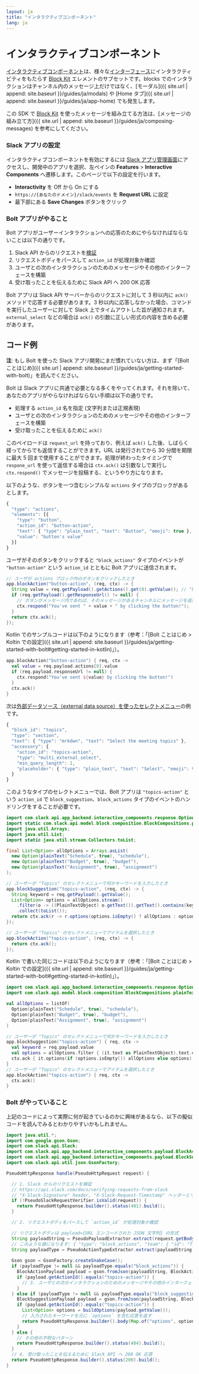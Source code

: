 ```yaml
---
layout: ja
title: "インタラクティブコンポーネント"
lang: ja
---
```


# インタラクティブコンポーネント

[インタラクティブコンポーネント](https://api.slack.com/reference/block-kit/interactive-components)は、様々な[インターフェース](https://api.slack.com/surfaces)にインタラクティビティをもたらす [Block Kit](https://api.slack.com/block-kit) エレメントのサブセットです。blocks でのインタラクションはチャンネル内のメッセージ上だけではなく、[モーダル]({{ site.url | append: site.baseurl }}/guides/ja/modals) や [Home タブ]({{ site.url | append: site.baseurl }}/guides/ja/app-home) でも発生します。

この SDK で [Block Kit](https://api.slack.com/block-kit) を使ったメッセージを組み立てる方法は、[メッセージの組み立て方]({{ site.url | append: site.baseurl }}/guides/ja/composing-messages) を参考にしてください。

### Slack アプリの設定

インタラクティブコンポーネントを有効にするには [Slack アプリ管理画面](http://api.slack.com/apps)にアクセスし、開発中のアプリを選択、左ペインの **Features** > **Interactive Components** へ遷移します。このページで以下の設定を行います。

* **Interactivity** を Off から On にする
* `https://{あなたのドメイン}/slack/events` を **Request URL** に設定
* 最下部にある **Save Changes** ボタンをクリック

### Bolt アプリがやること

Bolt アプリがユーザーインタラクションへの応答のためにやらなければならないことは以下の通りです。

1. Slack API からのリクエストを[検証](https://api.slack.com/docs/verifying-requests-from-slack)
1. リクエストボディをパースして `action_id` が処理対象か確認
1. ユーザとの次のインタラクションのためのメッセージやその他のインターフェースを構築
1. 受け取ったことを伝えるために Slack API へ 200 OK 応答

Bolt アプリは Slack API サーバーからのリクエストに対して 3 秒以内に `ack()` メソッドで応答する必要があります。3 秒以内に応答しなかった場合、コマンドを実行したユーザーに対して Slack 上でタイムアウトした旨が通知されます。`external_select` などの場合は `ack()` の引数に正しい形式の内容を含める必要があります。

## コード例

**注**: もし Bolt を使った Slack アプリ開発にまだ慣れていない方は、まず「[Bolt ことはじめ]({{ site.url | append: site.baseurl }}/guides/ja/getting-started-with-bolt)」を読んでください。

Bolt は Slack アプリに共通で必要となる多くをやってくれます。それを除いて、あなたのアプリがやらなければならない手順は以下の通りです。

* 処理する `action_id` 名を指定 (文字列または正規表現)
* ユーザとの次のインタラクションのためのメッセージやその他のインターフェースを構築
* 受け取ったことを伝えるために `ack()`

このペイロードは `request_url` を持っており、例えば `ack()` した後、しばらく経ってからでも返信することができます。URL は発行されてから 30 分間を期限に最大 5 回まで使用することができます。処理が終わったタイミングで `respone_url` を使って返信する場合は `ctx.ack()` は引数なしで実行し `ctx.respond()` でメッセージを投稿する、というやり方になります。

以下のような、ボタンを一つ含むシンプルな `actions` タイプのブロックがあるとします。

```javascript
{
  "type": "actions",
  "elements": [{
    "type": "button",
    "action_id": "button-action",
    "text": { "type": "plain_text", "text": "Button", "emoji": true },
    "value": "button's value"
  }]
}
```

ユーザがそのボタンをクリックすると `"block_actions"` タイプのイベントが `"button-action"` という `action_id` とともに Bolt アプリに送信されます。

```java
// ユーザが actions ブロック内のボタンをクリックしたとき
app.blockAction("button-action", (req, ctx) -> {
  String value = req.getPayload().getActions().get(0).getValue(); // "button's value"
  if (req.getPayload().getResponseUrl() != null) {
    // ボタンがメッセージ内であれば、そのメッセージがあるチャンネルにメッセージを返信
    ctx.respond("You've sent " + value + " by clicking the button!");
  }
  return ctx.ack();
});
```

Kotlin でのサンプルコードは以下のようになります（参考：「[Bolt ことはじめ > Koltin での設定]({{ site.url | append: site.baseurl }}/guides/ja/getting-started-with-bolt#getting-started-in-kotlin)」）。

```kotlin
app.blockAction("button-action") { req, ctx ->
  val value = req.payload.actions[0].value
  if (req.payload.responseUrl != null) {
    ctx.respond("You've sent ${value} by clicking the button!")
  }
  ctx.ack()
}
```

次は[外部データソース（external data source）を使ったセレクトメニュー](https://api.slack.com/reference/block-kit/block-elements#external_select)の例です。

```javascript
{
  "block_id": "topics",
  "type": "section",
  "text": { "type": "mrkdwn", "text": "Select the meeting topics" },
  "accessory": {
    "action_id": "topics-action",
    "type": "multi_external_select",
    "min_query_length": 1,
    "placeholder": { "type": "plain_text", "text": "Select", "emoji": true }
  }
}
```

このようなタイプのセレクトメニューでは、Bolt アプリは `"topics-action"` という `action_id` で `block_suggestion`、`block_actions` タイプのイベントのハンドリングをすることが必要です。

```java
import com.slack.api.app_backend.interactive_components.response.Option;
import static com.slack.api.model.block.composition.BlockCompositions.plainText;
import java.util.Arrays;
import java.util.List;
import static java.util.stream.Collectors.toList;

final List<Option> allOptions = Arrays.asList(
  new Option(plainText("Schedule", true), "schedule"),
  new Option(plainText("Budget", true), "budget"),
  new Option(plainText("Assignment", true), "assignment")
);

// ユーザーが "Topics" のセレクトメニューで何かキーワードを入力したとき
app.blockSuggestion("topics-action", (req, ctx) -> {
  String keyword = req.getPayload().getValue();
  List<Option> options = allOptions.stream()
    .filter(o -> ((PlainTextObject) o.getText()).getText().contains(keyword))
    .collect(toList());
  return ctx.ack(r -> r.options(options.isEmpty() ? allOptions : options));
});

// ユーザーが "Topics" のセレクトメニューでアイテムを選択したとき
app.blockAction("topics-action", (req, ctx) -> {
  return ctx.ack();
});
```

Kotlin で書いた同じコードは以下のようになります（参考：「[Bolt ことはじめ > Koltin での設定]({{ site.url | append: site.baseurl }}/guides/ja/getting-started-with-bolt#getting-started-in-kotlin)」）。

```kotlin
import com.slack.api.app_backend.interactive_components.response.Option
import com.slack.api.model.block.composition.BlockCompositions.plainText // static import

val allOptions = listOf(
  Option(plainText("Schedule", true), "schedule"),
  Option(plainText("Budget", true), "budget"),
  Option(plainText("Assignment", true), "assignment")
)

// ユーザーが "Topics" のセレクトメニューで何かキーワードを入力したとき
app.blockSuggestion("topics-action") { req, ctx ->
  val keyword = req.payload.value
  val options = allOptions.filter { (it.text as PlainTextObject).text.contains(keyword) }
  ctx.ack { it.options(if (options.isEmpty()) allOptions else options) }
}
// ユーザーが "Topics" のセレクトメニューでアイテムを選択したとき
app.blockAction("topics-action") { req, ctx ->
  ctx.ack()
}
```

### Bolt がやっていること

上記のコードによって実際に何が起きているのかに興味があるなら、以下の擬似コードを読んでみるとわかりやすいかもしれません。

```java
import java.util.*;
import com.google.gson.Gson;
import com.slack.api.Slack;
import com.slack.api.app_backend.interactive_components.payload.BlockActionPayload;
import com.slack.api.app_backend.interactive_components.payload.BlockSuggestionPayload;
import com.slack.api.util.json.GsonFactory;

PseudoHttpResponse handle(PseudoHttpRequest request) {

  // 1. Slack からのリクエストを検証
  // https://api.slack.com/docs/verifying-requests-from-slack
  // "X-Slack-Signature" header, "X-Slack-Request-Timestamp" ヘッダーとリクエストボディを検証
  if (!PseudoSlackRequestVerifier.isValid(request)) {
    return PseudoHttpResponse.builder().status(401).build();
  }

  // 2. リクエストボディをパースして `action_id` が処理対象か確認

  // リクエストボディは payload={URL エンコードされた JSON 文字列} の形式
  String payloadString = PseudoPayloadExtractor.extract(request.getBodyAsString());
  // このような値になります: { "type": "block_actions", "team": { "id": "T1234567", ... 
  String payloadType = PseudoActionTypeExtractor.extract(payloadString);
  
  Gson gson = GsonFactory.createSnakeCase();
  if (payloadType != null && payloadType.equals("block_actions")) {
    BlockActionPayload payload = gson.fromJson(payloadString, BlockActionPayload.class);
    if (payload.getActionId().equals("topics-action")) {
      // 3. ユーザとの次のインタラクションのためのメッセージやその他のインターフェースを構築
    }
  } else if (payloadType != null && payloadType.equals("block_suggestion")) {
    BlockSuggestionPayload payload = gson.fromJson(payloadString, BlockSuggestionPayload.class);
    if (payload.getActionId().equals("topics-action")) {
      List<Option> options = buildOptions(payload.getValue());
      // 入力されたキーワードを元に `options` を含む応答を返す
      return PseudoHttpResponse.builder().body(Map.of("options", options)).status(200).build();
    }
  } else {
    // その他の不明なパターン
    return PseudoHttpResponse.builder().status(404).build();
  }
  // 4. 受け取ったことを伝えるために Slack API へ 200 OK 応答
  return PseudoHttpResponse.builder().status(200).build();
}
```
